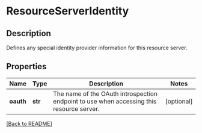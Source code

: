 # ResourceServerIdentity

## Description

Defines any special identity provider information for this resource server. 

## Properties

Name | Type | Description | Notes
------------ | ------------- | ------------- | -------------
**oauth** | **str** | The name of the OAuth introspection endpoint to use when accessing this resource server.  | [optional] 

[[Back to README]](../README.md)



